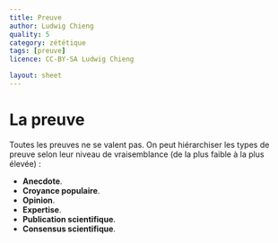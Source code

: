 ```yaml
---
title: Preuve
author: Ludwig Chieng
quality: 5
category: zététique
tags: [preuve]
licence: CC-BY-SA Ludwig Chieng

layout: sheet
---
```


# La preuve

Toutes les preuves ne se valent pas. On peut hiérarchiser les types de preuve selon leur niveau de vraisemblance (de la plus faible à la plus élevée) :

* **Anecdote**.
* **Croyance populaire**.
* **Opinion**.
* **Expertise**.
* **Publication scientifique**.
* **Consensus scientifique**.

